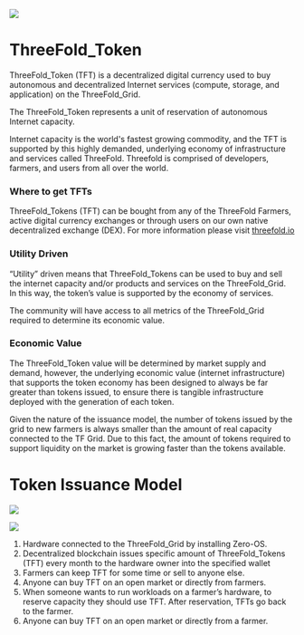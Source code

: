 ![](trulydecentralized.jpg)

# ThreeFold_Token

ThreeFold_Token (TFT) is a decentralized digital currency used to buy autonomous and decentralized Internet services (compute, storage, and application) on the ThreeFold_Grid.

The ThreeFold_Token represents a unit of reservation of autonomous Internet capacity.

Internet capacity is the world's fastest growing commodity, and the TFT is supported by this highly demanded, underlying economy of infrastructure and services called ThreeFold. Threefold is comprised of developers, farmers, and users from all over the world.

### Where to get TFTs

ThreeFold_Tokens (TFT) can be bought from any of the ThreeFold Farmers, active digital currency exchanges or through users on our own native decentralized exchange (DEX). For more information please visit [threefold.io](https://www.threefold.io)

### Utility Driven

“Utility” driven means that ThreeFold_Tokens can be used to buy and sell the internet capacity and/or products and services on the ThreeFold_Grid. In this way, the token’s value is supported by the economy of services.

The community will have access to all metrics of the ThreeFold_Grid required to determine its economic value.

### Economic Value

The ThreeFold_Token value will be determined by market supply and demand, however, the underlying economic value (internet infrastructure) that supports the token economy has been designed to always be far greater than tokens issued, to ensure there is tangible infrastructure deployed with the generation of each token.

Given the nature of the issuance model, the number of tokens issued by the grid to new farmers is always smaller than the amount of real capacity connected to the TF Grid. Due to this fact, the amount of tokens required to support liquidity on the market is growing faster than the tokens available.

# Token Issuance Model

![](https://raw.githubusercontent.com/threefoldfoundation/info_tokens/development/docs/img/token_cycle.jpg)

![](https://raw.githubusercontent.com/threefoldfoundation/info_tokens/development/docs/img/token_issuance_economy.jpg)

1. Hardware connected to the ThreeFold_Grid by installing Zero-OS.
2. Decentralized blockchain issues specific amount of ThreeFold_Tokens (TFT) every month to the hardware owner into the specified wallet
3. Farmers can keep TFT for some time or sell to anyone else.
4. Anyone can buy TFT on an open market or directly from farmers.
5. When someone wants to run workloads on a farmer’s hardware, to reserve capacity they should use TFT. After reservation, TFTs go back to the farmer.
6. Anyone can buy TFT on an open market or directly from a farmer.
